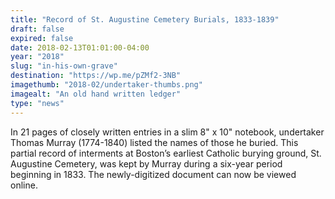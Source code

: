 ```yaml
---
title: "Record of St. Augustine Cemetery Burials, 1833-1839"
draft: false
expired: false
date: 2018-02-13T01:01:00-04:00
year: "2018"
slug: "in-his-own-grave"
destination: "https://wp.me/pZMf2-3NB"
imagethumb: "2018-02/undertaker-thumbs.png"
imagealt: "An old hand written ledger"
type: "news"
---
```


In 21 pages of closely written entries in a slim 8" x 10" notebook, undertaker Thomas Murray (1774-1840) listed the names of those he buried. This partial record of interments at Boston’s earliest Catholic burying ground, St. Augustine Cemetery, was kept by Murray during a six-year period beginning in 1833. The newly-digitized document can now be viewed online.
